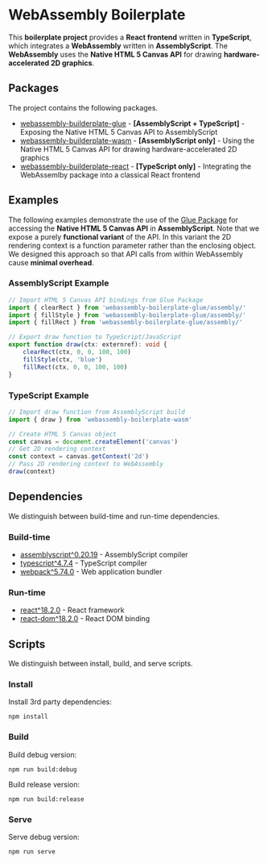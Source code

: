 # WebAssembly Boilerplate

This **boilerplate project** provides a **React frontend** written in **TypeScript**, which integrates a **WebAssembly** written in **AssemblyScript**. The **WebAssembly** uses the **Native HTML 5 Canvas API** for drawing **hardware-accelerated 2D graphics**.

## Packages

The project contains the following packages.

* [webassembly-builderplate-glue](./packages/glue/) - **[AssemblyScript + TypeScript]** - Exposing the Native HTML 5 Canvas API to AssemblyScript
* [webassembly-builderplate-wasm](./packages/wasm/) - **[AssemblyScript only]** - Using the Native HTML 5 Canvas API for drawing hardware-accelerated 2D graphics
* [webassembly-builderplate-react](./packages/react/) - **[TypeScript only]** - Integrating the WebAssemlby package into a classical React frontend

## Examples

The following examples demonstrate the use of the [Glue Package](./packages/glue/) for accessing the **Native HTML 5 Canvas API** in **AssemblyScript**. Note that we expose a purely **functional variant** of the API. In this variant the 2D rendering context is a function parameter rather than the enclosing object. We designed this approach so that API calls from within WebAssembly cause **minimal overhead**.

### AssemblyScript Example

```typescript
// Import HTML 5 Canvas API bindings from Glue Package
import { clearRect } from 'webassembly-boilerplate-glue/assembly/'
import { fillStyle } from 'webassembly-boilerplate-glue/assembly/'
import { fillRect } from 'webassembly-boilerplate-glue/assembly/'

// Export draw function to TypeScript/JavaScript
export function draw(ctx: externref): void {
    clearRect(ctx, 0, 0, 100, 100)
    fillStyle(ctx, 'blue')
    fillRect(ctx, 0, 0, 100, 100)
}
```

### TypeScript Example

```typescript
// Import draw function from AssemblyScript build
import { draw } from 'webassembly-boilerplate-wasm'

// Create HTML 5 Canvas object
const canvas = document.createElement('canvas')
// Get 2D rendering context
const context = canvas.getContext('2d')
// Pass 2D rendering context to WebAssembly
draw(context)
```

## Dependencies

We distinguish between build-time and run-time dependencies.

### Build-time

* [assemblyscript^0.20.19](https://www.assemblyscript.org/) - AssemblyScript compiler
* [typescript^4.7.4](https://www.typescriptlang.org/) - TypeScript compiler
* [webpack^5.74.0](https://webpack.js.org/) - Web application bundler

### Run-time

* [react^18.2.0](https://reactjs.org/) - React framework
* [react-dom^18.2.0](https://reactjs.org/docs/react-dom.html) - React DOM binding

## Scripts

We distinguish between install, build, and serve scripts.

### Install

Install 3rd party dependencies:

```
npm install
```

### Build

Build debug version:

```
npm run build:debug
```

Build release version:

```
npm run build:release
```

### Serve

Serve debug version:

```
npm run serve
```
